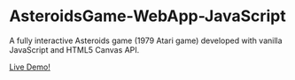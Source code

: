 # AsteroidsGame-WebApp-JavaScript
A fully interactive Asteroids game (1979 Atari game) developed with vanilla JavaScript and HTML5 Canvas API.

[Live Demo!](https://asteroids-webapp-javascript.netlify.app/)
